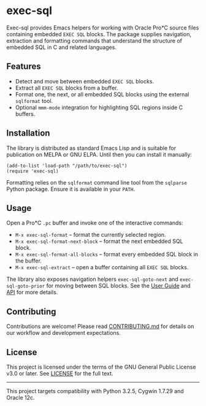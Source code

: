 # exec-sql

Exec-sql provides Emacs helpers for working with Oracle Pro*C source files containing embedded `EXEC SQL` blocks.  The package supplies navigation, extraction and formatting commands that understand the structure of embedded SQL in C and related languages.

## Features
- Detect and move between embedded `EXEC SQL` blocks.
- Extract all `EXEC SQL` blocks from a buffer.
- Format one, the next, or all embedded SQL blocks using the external `sqlformat` tool.
- Optional `mmm-mode` integration for highlighting SQL regions inside C buffers.

## Installation
The library is distributed as standard Emacs Lisp and is suitable for publication on MELPA or GNU ELPA.  Until then you can install it manually:

```emacs-lisp
(add-to-list 'load-path "/path/to/exec-sql")
(require 'exec-sql)
```

Formatting relies on the `sqlformat` command line tool from the `sqlparse` Python package.  Ensure it is available in your `PATH`.

## Usage
Open a Pro*C `.pc` buffer and invoke one of the interactive commands:

- `M-x exec-sql-format` – format the currently selected region.
- `M-x exec-sql-format-next-block` – format the next embedded SQL block.
- `M-x exec-sql-format-all-blocks` – format every embedded SQL block in the buffer.
- `M-x exec-sql-extract` – open a buffer containing all `EXEC SQL` blocks.

The library also exposes navigation helpers `exec-sql-goto-next` and `exec-sql-goto-prior` for moving between SQL blocks.  See the [User Guide](doc/User-Guide.md) and [API](doc/API.md) for more details.

## Contributing
Contributions are welcome!  Please read [CONTRIBUTING.md](CONTRIBUTING.md) for details on our workflow and development expectations.

## License
This project is licensed under the terms of the GNU General Public License v3.0 or later.  See [LICENSE](LICENSE) for the full text.

---
This project targets compatibility with Python 3.2.5, Cygwin 1.7.29 and Oracle 12c.
